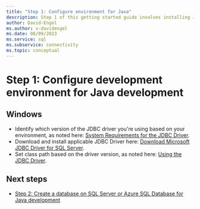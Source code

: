 ```yaml
---
title: "Step 1: Configure environment for Java"
description: Step 1 of this getting started guide involves installing Java, the Microsoft JDBC Driver for SQL Server, and configuring your development environment.
author: David-Engel
ms.author: v-davidengel
ms.date: 08/09/2023
ms.service: sql
ms.subservice: connectivity
ms.topic: conceptual
---
```

# Step 1: Configure development environment for Java development
  
## Windows  
  
- Identify which version of the JDBC driver you're using based on your environment, as noted here:  [System Requirements for the JDBC Driver](system-requirements-for-the-jdbc-driver.md).
- Download and install applicable JDBC Driver here:  [Download Microsoft JDBC Driver for SQL Server](download-microsoft-jdbc-driver-for-sql-server.md).
- Set class path based on the driver version, as noted here:  [Using the JDBC Driver](using-the-jdbc-driver.md).

## Next steps

- [Step 2: Create a database on SQL Server or Azure SQL Database for Java development](step-2-create-a-sql-database-for-java-development.md)